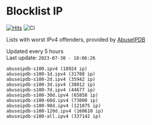 # Blocklist IP

[![Hits](https://hits.seeyoufarm.com/api/count/incr/badge.svg?url=https%3A%2F%2Fgithub.com%2Fborestad%2Fblocklist-ip%2F&count_bg=%2379C83D&title_bg=%23555555&icon=&icon_color=%23E7E7E7&title=hits&edge_flat=false)](https://hits.seeyoufarm.com)  ![CI](https://img.shields.io/github/workflow/status/borestad/blocklist-ip/CI?style=flat-square)

Lists with worst IPv4 offenders, provided by [AbuseIPDB](https://www.abuseipdb.com/)

<!-- FOOTER-PLACEHOLDER -->
Updated every 5 hours<br>
Last update: `2023-07-30 - 10:06:26`
```
abuseipdb-s100.ipv4 (18924 ip)
abuseipdb-s100-1d.ipv4 (31708 ip)
abuseipdb-s100-2d.ipv4 (35942 ip)
abuseipdb-s100-3d.ipv4 (38012 ip)
abuseipdb-s100-7d.ipv4 (44677 ip)
abuseipdb-s100-30d.ipv4 (65858 ip)
abuseipdb-s100-60d.ipv4 (73000 ip)
abuseipdb-s100-90d.ipv4 (121075 ip)
abuseipdb-s100-120d.ipv4 (160610 ip)
abuseipdb-s100-all.ipv4 (337142 ip)
```
